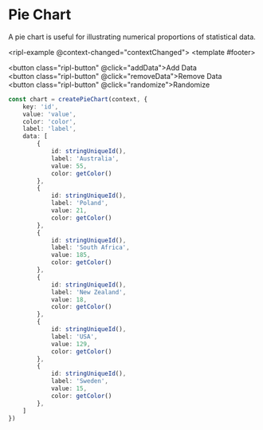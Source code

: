 # Pie Chart

A pie chart is useful for illustrating numerical proportions of statistical data.

<ripl-example @context-changed="contextChanged">
    <template #footer>
        <div layout="row">
            <button class="ripl-button" @click="addData">Add Data</button>  
            <button class="ripl-button" @click="removeData">Remove Data</button>  
            <button class="ripl-button" @click="randomize">Randomize</button>  
        </div>
    </template>
</ripl-example>

<script lang="ts" setup>
import {
    ref,
} from 'vue';

import {
    Context,
    serialiseRGBA,
    clamp
} from '@ripl/core';

import {
    PieChart,
    createPieChart
} from '@ripl/charts';

import {
    stringUniqueId
} from '@ripl/utilities';

import {
    useRiplChart
} from '../../.vitepress/compositions/example';

const getColor = () => serialiseRGBA(
    clamp(Math.round(Math.random()) * 255, 80, 230),
    clamp(Math.round(Math.random()) * 255, 80, 230),
    clamp(Math.round(Math.random()) * 255, 80, 230),
    1
);

let data = Array.from([
    'Australia',
    'Poland',
    'South Africa',
    'New Zealand',
    'United States',
    'Sweden',
    'Great Britain',
    'Brazil',
    'France',
    'Switzerland'
], label => getDataItem(label));

const {
    contextChanged,
    chart
} = useRiplChart(context => createPieChart(context, {
    key: 'id',
    value: 'value',
    color: 'color',
    label: 'label',
    data,
}));

function getDataValue() {
    return Math.round(Math.random() * 500);
}

function getDataItem(label: string = stringUniqueId()) {
    return {
        label,
        id: stringUniqueId(),
        value: getDataValue(),
        color: getColor()
    }
}

function update() {
    chart.value?.update({ data });
}

function editData(body: (index: number) => void) {
    const index = Math.floor(Math.random() * data.length);

    body(index);
    update();
}

function addData() {
    editData(index => data.splice(index, 0, getDataItem()));
}

function removeData() {
    editData(index => data.splice(index, 1));
}

function randomize() {
    data = data.map(item => ({
        ...item,
        value: getDataValue()
    }));

    update();
}
</script>

```typescript
const chart = createPieChart(context, {
    key: 'id',
    value: 'value',
    color: 'color',
    label: 'label',
    data: [
        {
            id: stringUniqueId(),
            label: 'Australia',
            value: 55,
            color: getColor()
        },
        {
            id: stringUniqueId(),
            label: 'Poland',
            value: 21,
            color: getColor()
        },
        {
            id: stringUniqueId(),
            label: 'South Africa',
            value: 185,
            color: getColor()
        },
        {
            id: stringUniqueId(),
            label: 'New Zealand',
            value: 18,
            color: getColor()
        },
        {
            id: stringUniqueId(),
            label: 'USA',
            value: 129,
            color: getColor()
        },
        {
            id: stringUniqueId(),
            label: 'Sweden',
            value: 15,
            color: getColor()
        },
    ]
})
```